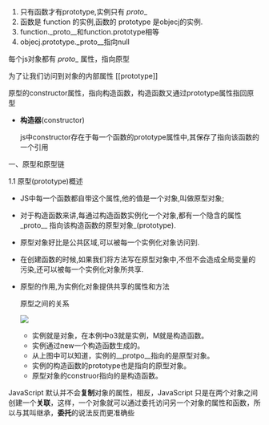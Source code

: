 1. 只有函数才有prototype,实例只有 _proto__
2. 函数是 function 的实例,函数的 prototype 是objecj的实例.
3. function._proto__和function.prototype相等
4. objecj.prototype._proto__指向null

每个js对象都有 _proto__ 属性，指向原型

为了让我们访问到对象的内部属性 [[prototype]]

原型的constructor属性，指向构造函数，构造函数又通过prototype属性指回原型

- **构造器**(constructor)	

  ​	js中constructor存在于每一个函数的prototype属性中,其保存了指向该函数的一个引用

一、原型和原型链

1.1 原型(prototype)概述

- JS中每一个函数都自带这个属性,他的值是一个对象,叫做原型对象;

- 对于构造函数来讲,每通过构造函数实例化一个对象,都有一个隐含的属性_proto__ 指向该构造函数的原型对象_(prototype).

- 原型对象好比是公共区域,可以被每一个实例化对象访问到.

- 在创建函数的时候,如果我们将方法写在原型对象中,不但不会造成全局变量的污染,还可以被每一个实例化对象所共享.

- 原型的作用,为实例化对象提供共享的属性和方法

  

  

  原型之间的关系

  ![](C:\Users\亮亮\Desktop\原型.png)

  -  实例就是对象，在本例中o3就是实例，M就是构造函数。
  - 实例通过new一个构造函数生成的。
  - 从上图中可以知道，实例的__protpo__指向的是原型对象。
  - 实例的构造函数的prototype也是指向的原型对象。 
  - 原型对象的construor指向的是构造函数。





JavaScript 默认并不会**复制**对象的属性，相反，JavaScript 只是在两个对象之间创建一个**关联**，这样，一个对象就可以通过委托访问另一个对象的属性和函数，所以与其叫继承，**委托**的说法反而更准确些